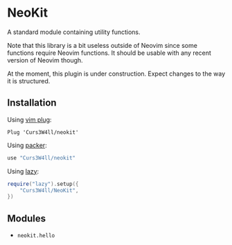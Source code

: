 # NeoKit

A standard module containing utility functions.

Note that this library is a bit useless outside of Neovim since some functions require Neovim functions. It should be usable with any recent version of Neovim though.

At the moment, this plugin is under construction. Expect changes to the way it is structured.

## Installation

Using [vim plug](https://github.com/junegunn/vim-plug):

```vim
Plug 'Curs3W4ll/neokit'
```

Using [packer](https://github.com/wbthomason/packer.nvim):

```lua
use "Curs3W4ll/neokit"
```

Using [lazy](https://github.com/folke/lazy.nvim):

```lua
require("lazy").setup({
    "Curs3W4ll/NeoKit",
})
```

## Modules

- `neokit.hello`
